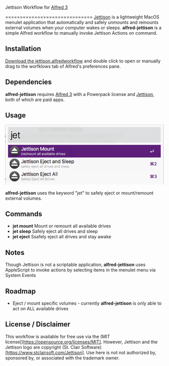 Jettison Workflow for [Alfred 3](http://www.alfredapp.com)

==============================
[Jettison](https://www.stclairsoft.com/Jettison/) is a lightweight MacOS menulet application that automatically and safely unmounts and remounts external volumes when your computer wakes or sleeps. **alfred-jettison** is a simple Alfred workflow to manually invoke Jettison Actions on command. 

Installation
-----

[Download the jettison.alfredworkflow](https://github.com/mixedfeelings/alfred-jettison/blob/master/jettison.alfredworkflow?raw=true "download") and double click to open or manually drag to the worfklows tab of Alfred's preferences pane.

Dependencies
--------

**alfred-jettison** requires [Alfred 3](http://www.alfredapp.com) with a Powerpack license and [Jettison](https://www.stclairsoft.com/Jettison/), both of which are paid apps. 

Usage
-----

![Jettison menu](doc/screenshot.png?raw?=true)

**alfred-jettison** uses the keyword "jet" to safely eject or mount/remount external volumes. 

Commands
--------

* **jet mount** Mount or remount all available drives
* **jet sleep** Safely eject all drives and sleep
* **jet eject** Ssafely eject all drives and stay awake


Notes
-----
Though Jettison is not a scriptable application, **alfred-jettison** uses AppleScript to invoke actions by selecting items in the menulet menu via System Events 

Roadmap
-----
* Eject / mount specific volumes - currently **alfred-jettison** is only able to act on ALL available drives

License / Disclaimer
-----
This workflow is available for free use via the (MIT license[)https://opensource.org/licenses/MIT]. However, Jettison and the Jettison logo are copyright (St. Clair Software)[https://www.stclairsoft.com/Jettison]. Use here is not not authorized by, sponsored by, or associated with the trademark owner.
